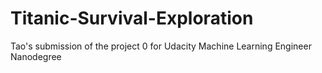 # Titanic-Survival-Exploration
Tao's submission of the project 0 for Udacity Machine Learning Engineer Nanodegree
